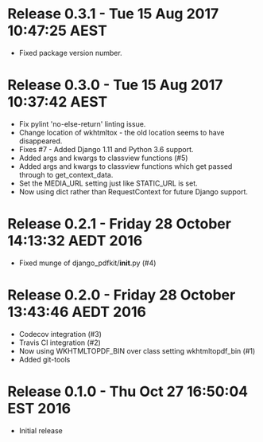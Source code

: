 # Release 0.3.1 - Tue 15 Aug 2017 10:47:25 AEST

- Fixed package version number.

# Release 0.3.0 - Tue 15 Aug 2017 10:37:42 AEST

- Fix pylint 'no-else-return' linting issue.
- Change location of wkhtmltox - the old location seems to have disappeared.
- Fixes #7 - Added Django 1.11 and Python 3.6 support.
- Added args and kwargs to classview functions (#5)
- Added args and kwargs to classview functions which get passed through to get_context_data.
- Set the MEDIA_URL setting just like STATIC_URL is set.
- Now using dict rather than RequestContext for future Django support.

# Release 0.2.1 - Friday 28 October  14:13:32 AEDT 2016

- Fixed munge of django_pdfkit/__init__.py (#4)

# Release 0.2.0 - Friday 28 October 13:43:46 AEDT 2016

- Codecov integration (#3)
- Travis CI integration (#2)
- Now using WKHTMLTOPDF_BIN over class setting wkhtmltopdf_bin (#1)
- Added git-tools

# Release 0.1.0 - Thu Oct 27 16:50:04 EST 2016

- Initial release

